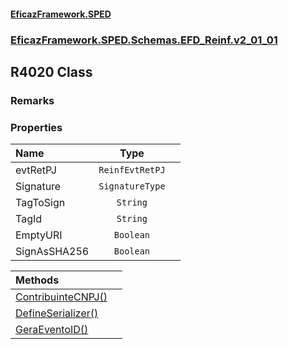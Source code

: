 #### [EficazFramework.SPED](EficazFrameworkSPED.md 'EficazFramework SPED')
### [EficazFramework.SPED.Schemas.EFD_Reinf.v2_01_01](EficazFramework.SPED.Schemas.EFD_Reinf.v2_01_01.md 'EficazFramework.SPED.Schemas.EFD_Reinf.v2_01_01')

## R4020 Class

### Remarks
### Properties

| Name | Type | |
| :--- | :---: | :--- |
| evtRetPJ | `ReinfEvtRetPJ` |  |
| Signature | `SignatureType` |  |
| TagToSign | `String` |  |
| TagId | `String` |  |
| EmptyURI | `Boolean` |  |
| SignAsSHA256 | `Boolean` |  |

| Methods | |
| :--- | :--- |
| [ContribuinteCNPJ()](EficazFramework.SPED.Schemas.EFD_Reinf.v2_01_01/R4020/ContribuinteCNPJ().md 'EficazFramework.SPED.Schemas.EFD_Reinf.v2_01_01.R4020.ContribuinteCNPJ()') | |
| [DefineSerializer()](EficazFramework.SPED.Schemas.EFD_Reinf.v2_01_01/R4020/DefineSerializer().md 'EficazFramework.SPED.Schemas.EFD_Reinf.v2_01_01.R4020.DefineSerializer()') | |
| [GeraEventoID()](EficazFramework.SPED.Schemas.EFD_Reinf.v2_01_01/R4020/GeraEventoID().md 'EficazFramework.SPED.Schemas.EFD_Reinf.v2_01_01.R4020.GeraEventoID()') | |
